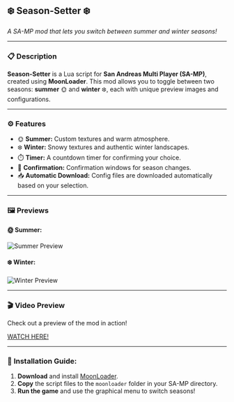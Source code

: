 ## ❄️ **Season-Setter** ❄️ 
*A SA-MP mod that lets you switch between summer and winter seasons!*

---

### 📋 **Description**
**Season-Setter** is a Lua script for **San Andreas Multi Player (SA-MP)**, created using **MoonLoader**. This mod allows you to toggle between two seasons: **summer** 🌞 and **winter** ❄️, each with unique preview images and configurations.  

---

### ⚙️ **Features**
- 🌞 **Summer:** Custom textures and warm atmosphere.  
- ❄️ **Winter:** Snowy textures and authentic winter landscapes.  
- ⏱️ **Timer:** A countdown timer for confirming your choice.  
- 🔄 **Confirmation:** Confirmation windows for season changes.  
- 📥 **Automatic Download:** Config files are downloaded automatically based on your selection.  

---

### 🖼️ **Previews**
#### 🌞 **Summer:**
![Summer Preview](https://i.imgur.com/u48QFjW.jpeg)  
#### ❄️ **Winter:**
![Winter Preview](https://i.imgur.com/uggOvBc.jpeg)  

---

### 🎬 **Video Preview**
Check out a preview of the mod in action!

[WATCH HERE!](https://streamable.com/qwsiez)


---

### 🚀 **Installation Guide:**
1. **Download** and install [MoonLoader](https://github.com/MoonyProject/MoonLoader).  
2. **Copy** the script files to the `moonloader` folder in your SA-MP directory.  
3. **Run the game** and use the graphical menu to switch seasons!  

